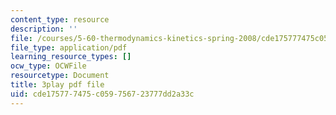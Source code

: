 ```yaml
---
content_type: resource
description: ''
file: /courses/5-60-thermodynamics-kinetics-spring-2008/cde175777475c059756723777dd2a33c_g14939TMTCE.pdf
file_type: application/pdf
learning_resource_types: []
ocw_type: OCWFile
resourcetype: Document
title: 3play pdf file
uid: cde17577-7475-c059-7567-23777dd2a33c
---
```

